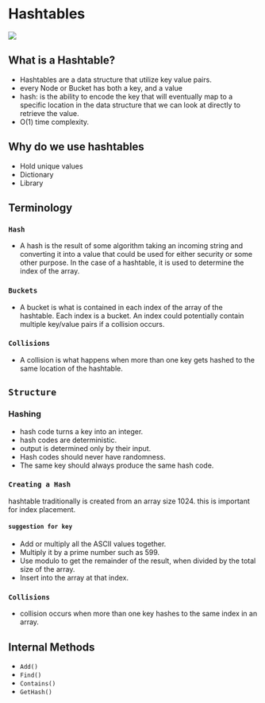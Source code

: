 # Hashtables
![](https://www.tutorialandexample.com/wp-content/uploads/2019/09/Hashtable-in-Java.png)
## What is a Hashtable?
- Hashtables are a data structure that utilize key value pairs.
- every Node or Bucket has both a key, and a value
- hash: is the ability to encode the key that will eventually map to a specific location in the data structure that we can look at directly to retrieve the value.
- O(1) time complexity.
## Why do we use hashtables
- Hold unique values
- Dictionary
- Library
## Terminology
### `Hash` 
- A hash is the result of some algorithm taking an incoming string and converting it into a value that could be used for either security or some other purpose. In the case of a hashtable, it is used to determine the index of the array.
### `Buckets`
- A bucket is what is contained in each index of the array of the hashtable. Each index is a bucket. An index could potentially contain multiple key/value pairs if a collision occurs.
### `Collisions`
- A collision is what happens when more than one key gets hashed to the same location of the hashtable.
 ## `Structure`
### Hashing
- hash code turns a key into an integer.
- hash codes are deterministic.
- output is determined only by their input.
- Hash codes should never have randomness.
- The same key should always produce the same hash code.
### `Creating a Hash`
hashtable traditionally is created from an array
size 1024. this is important for index placement.
#### `suggestion for key`
- Add or multiply all the ASCII values together.
- Multiply it by a prime number such as 599.
- Use modulo to get the remainder of the result, when divided by the total size of the array.
- Insert into the array at that index.
### `Collisions`
- collision occurs when more than one key hashes to the same index in an array.
## Internal Methods
- `Add()`
- `Find()`
- `Contains()`
- `GetHash()`
